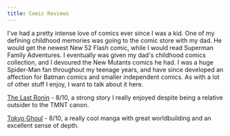 ```yaml
---
title: Comic Reviews
---
```


I've had a pretty intense love of comics ever since I was a kid. One of my defining childhood memories was going to the comic store with my dad. He would get the newest New 52 Flash comic, while I would read Superman Family Adventures. I eventually was given my dad's childhood comics collection, and I devoured the New Mutants comics he had. I was a huge Spider-Man fan throughout my teenage years, and have since developed an affection for Batman comics and smaller independent comics. As with a lot of other stuff I enjoy, I want to talk about it here.

[The Last Ronin](https://rosemarysprigs.netlify.app/lastroninreview) - 8/10, a strong story I really enjoyed despite being a relative outsider to the TMNT canon.  

[Tokyo Ghoul](https://rosemarysprigs.netlify.app/tokyoghoul) - 8/10, a really cool manga with great worldbuilding and an excellent sense of depth.